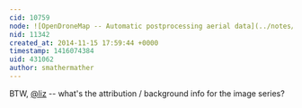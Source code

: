 ```yaml
---
cid: 10759
node: ![OpenDroneMap -- Automatic postprocessing aerial data](../notes/smathermather/11-14-2014/opendronemap-automatic-postprocessing-aerial-data)
nid: 11342
created_at: 2014-11-15 17:59:44 +0000
timestamp: 1416074384
uid: 431062
author: smathermather
---
```


BTW, [@liz](/profile/liz) -- what's the attribution / background info for the image series?